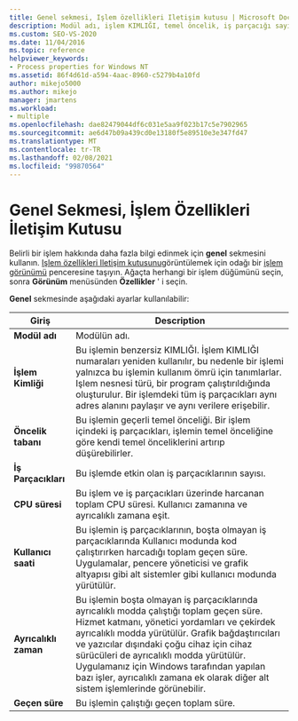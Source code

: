```yaml
---
title: Genel sekmesi, Işlem özellikleri Iletişim kutusu | Microsoft Docs
description: Modül adı, işlem KIMLIĞI, temel öncelik, iş parçacığı sayısı, CPU süresi, Kullanıcı saati ve geçen süre dahil olmak üzere bir işlemle ilgili bilgiler için Genel sekmesini görüntüleyin.
ms.custom: SEO-VS-2020
ms.date: 11/04/2016
ms.topic: reference
helpviewer_keywords:
- Process properties for Windows NT
ms.assetid: 86f4d61d-a594-4aac-8960-c5279b4a10fd
author: mikejo5000
ms.author: mikejo
manager: jmartens
ms.workload:
- multiple
ms.openlocfilehash: dae82479044df6c031e5aa9f023b17c5e7902965
ms.sourcegitcommit: ae6d47b09a439cd0e13180f5e89510e3e347fd47
ms.translationtype: MT
ms.contentlocale: tr-TR
ms.lasthandoff: 02/08/2021
ms.locfileid: "99870564"
---
```

# <a name="general-tab-process-properties-dialog-box"></a>Genel Sekmesi, İşlem Özellikleri İletişim Kutusu
Belirli bir işlem hakkında daha fazla bilgi edinmek için **genel** sekmesini kullanın. [Işlem özellikleri Iletişim kutusunu](../debugger/process-properties-dialog-box.md)görüntülemek için odağı bir [işlem görünümü](../debugger/processes-view.md) penceresine taşıyın. Ağaçta herhangi bir işlem düğümünü seçin, sonra **Görünüm** menüsünden **Özellikler** ' i seçin.

 **Genel** sekmesinde aşağıdaki ayarlar kullanılabilir:

|Giriş|Description|
|-----------|-----------------|
|**Modül adı**|Modülün adı.|
|**İşlem Kimliği**|Bu işlemin benzersiz KIMLIĞI. İşlem KIMLIĞI numaraları yeniden kullanılır, bu nedenle bir işlemi yalnızca bu işlemin kullanım ömrü için tanımlarlar. Işlem nesnesi türü, bir program çalıştırıldığında oluşturulur. Bir işlemdeki tüm iş parçacıkları aynı adres alanını paylaşır ve aynı verilere erişebilir.|
|**Öncelik tabanı**|Bu işlemin geçerli temel önceliği. Bir işlem içindeki iş parçacıkları, işlemin temel önceliğine göre kendi temel önceliklerini artırıp düşürebilirler.|
|**İş Parçacıkları**|Bu işlemde etkin olan iş parçacıklarının sayısı.|
|**CPU süresi**|Bu işlem ve iş parçacıkları üzerinde harcanan toplam CPU süresi. Kullanıcı zamanına ve ayrıcalıklı zamana eşit.|
|**Kullanıcı saati**|Bu işlemin iş parçacıklarının, boşta olmayan iş parçacıklarında Kullanıcı modunda kod çalıştırırken harcadığı toplam geçen süre. Uygulamalar, pencere yöneticisi ve grafik altyapısı gibi alt sistemler gibi kullanıcı modunda yürütülür.|
|**Ayrıcalıklı zaman**|Bu işlemin boşta olmayan iş parçacıklarında ayrıcalıklı modda çalıştığı toplam geçen süre. Hizmet katmanı, yönetici yordamları ve çekirdek ayrıcalıklı modda yürütülür. Grafik bağdaştırıcıları ve yazıcılar dışındaki çoğu cihaz için cihaz sürücüleri de ayrıcalıklı modda yürütülür. Uygulamanız için Windows tarafından yapılan bazı işler, ayrıcalıklı zamana ek olarak diğer alt sistem işlemlerinde görünebilir.|
|**Geçen süre**|Bu işlemin çalıştığı geçen toplam süre.|